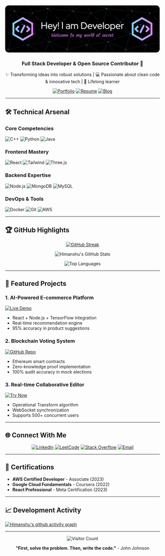 ![Banner](https://github.com/DarkHacker28/darkhacker28/blob/main/github-header-image%20(2).png)

<div align="center">

### Full Stack Developer & Open Source Contributor 🚀

✨ Transforming ideas into robust solutions | 💻 Passionate about clean code & innovative tech | 🌱 Lifelong learner

[![Portfolio](https://img.shields.io/badge/Portfolio-%23000000.svg?style=for-the-badge&logo=firefox&logoColor=#FF7139)](https://your-portfolio-site.com)
[![Resume](https://img.shields.io/badge/Resume-Download-%2300A98F?style=for-the-badge)](https://drive.google.com/your-resume-link)
[![Blog](https://img.shields.io/badge/Technical_Blog-Read-%23007BFF?style=for-the-badge)](https://your-blog-site.com)

</div>

---

## 🛠️ Technical Arsenal

### **Core Competencies**
![C++](https://img.shields.io/badge/C++-Expert-%2300599C?logo=c%2B%2B&style=flat)
![Python](https://img.shields.io/badge/Python-Proficient-%233776AB?logo=python)
![Java](https://img.shields.io/badge/Java-Advanced-%23ED8B00?logo=openjdk)

### **Frontend Mastery**
![React](https://img.shields.io/badge/React.js-Proficient-%2361DAFB?logo=react)
![Tailwind](https://img.shields.io/badge/Tailwind_CSS-Expert-%2306B6D4?logo=tailwind-css)
![Three.js](https://img.shields.io/badge/Three.js-Intermediate-%23000000?logo=threedotjs)

### **Backend Expertise**
![Node.js](https://img.shields.io/badge/Node.js-Advanced-%23339933?logo=node.js)
![MongoDB](https://img.shields.io/badge/MongoDB-Proficient-%2347A248?logo=mongodb)
![MySQL](https://img.shields.io/badge/MySQL-Skilled-%234479A1?logo=mysql)

### **DevOps & Tools**
![Docker](https://img.shields.io/badge/Docker-Intermediate-%232496ED?logo=docker)
![Git](https://img.shields.io/badge/Git-Expert-%23F05032?logo=git)
![AWS](https://img.shields.io/badge/AWS_Fundamentals-Certified-%23232F3E?logo=amazon-aws)

---

## 🏆 GitHub Highlights

<div align="center">
  
[![GitHub Streak](https://streak-stats.demolab.com?user=DarkHacker28&theme=dark&border_radius=5)](https://git.io/streak-stats)

![Himanshu's GitHub Stats](https://github-readme-stats.vercel.app/api?username=DarkHacker28&show_icons=true&theme=vision-friendly-dark&include_all_commits=true)

![Top Languages](https://github-readme-stats.vercel.app/api/top-langs/?username=DarkHacker28&layout=compact&theme=vision-friendly-dark)

</div>

---

## 🚀 Featured Projects

### 1. **AI-Powered E-commerce Platform** 
[![Live Demo](https://img.shields.io/badge/Live_Demo-Online-green?style=flat-square)](https://your-demo-link.com)
- React + Node.js + TensorFlow integration
- Real-time recommendation engine
- 95% accuracy in product suggestions

### 2. **Blockchain Voting System**
[![GitHub Repo](https://img.shields.io/badge/Source_Code-View-blue?style=flat-square)](https://github.com/your-repo-link)
- Ethereum smart contracts
- Zero-knowledge proof implementation
- 100% audit accuracy in mock elections

### 3. **Real-time Collaborative Editor**
[![Try Now](https://img.shields.io/badge/Try_Now-FREE-brightgreen?style=flat-square)](https://your-app-link.com)
- Operational Transform algorithm
- WebSocket synchronization
- Supports 500+ concurrent users

---

## 🌐 Connect With Me

<div align="center">

[![LinkedIn](https://img.shields.io/badge/LinkedIn-Connect-%230A66C2?style=for-the-badge&logo=linkedin)](https://linkedin.com/in/himanshu-choudhary-1a6b29218)
[![LeetCode](https://img.shields.io/badge/LeetCode-Profile-%23FFA116?style=for-the-badge&logo=leetcode)](https://leetcode.com/your-profile)
[![Stack Overflow](https://img.shields.io/badge/Stack_Overflow-Questions-%23FE7A16?style=for-the-badge&logo=stackoverflow)](https://stackoverflow.com/users/19319042/himanshu-singh-choudhary)
[![Email](https://img.shields.io/badge/Email_Me-Professional-%23EA4335?style=for-the-badge&logo=gmail)](mailto:Hassu1402@gmail.com)

</div>

---

## 📜 Certifications

- **AWS Certified Developer** - Associate (2023)
- **Google Cloud Fundamentals** - Coursera (2022)
- **React Professional** - Meta Certification (2023)

---

## 📈 Development Activity

[![Himanshu's github activity graph](https://github-readme-activity-graph.vercel.app/graph?username=DarkHacker28&theme=github-dark&hide_border=true)](https://github.com/DarkHacker28)

---

<div align="center">
  
![Visitor Count](https://komarev.com/ghpvc/?username=DarkHacker28&color=blueviolet&style=flat-square)

**"First, solve the problem. Then, write the code."** - John Johnson

</div>
